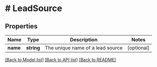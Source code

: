 # # LeadSource

## Properties

Name | Type | Description | Notes
------------ | ------------- | ------------- | -------------
**name** | **string** | The unique name of a lead source | [optional]

[[Back to Model list]](../README.md#documentation-for-models) [[Back to API list]](../README.md#documentation-for-api-endpoints) [[Back to README]](../README.md)
